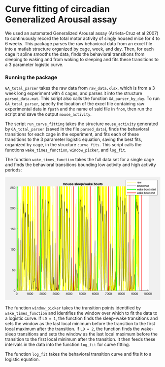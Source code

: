 # Curve fitting of circadian Generalized Arousal assay
We used an automated Generalized Arousal assay (Arrieta-Cruz et al 2007) to continuously record the total motor activity of singly housed mice for 4 to 6 weeks. This package parses the raw behavioral data from an excel file into a matlab structure organized by cage, week, and day. Then, for each cage it spline smooths the data, finds the behavioral transitions from sleeping to waking and from waking to sleeping and fits these transitions to a 3 parameter logistic curve. 

### Running the package
`GA_total_parser` takes the raw data from `raw_data.xlsx`, which is from a 3 week long experiment with 4 cages, and parses it into the structure `parsed_data.mat`. This script also calls the function `GA_parser_by_day`. To run `GA_total_parser`, specify the location of the excel file containing raw experimental data in `fpath` and the name of said file in `fnom`, then run the script and save the output `mouse_activity`.

The script `run_curve_fitting` takes the structure `mouse_activity` generated by `GA_total_parser` (saved in the file `parsed_data`), finds the behavioral transitions for each cage in the experiment, and fits each of these transitions to the 3 parameter logistic equation, saving the best fits, organized by cage, in the structure `curve_fits`. This script calls the functions `wake_times_function`, `window_picker`, and `log_fit`.

The function `wake_times_function` takes the full data set for a single cage and finds the behavioral transitions bounding low activity and high activity periods:

![wake times](/readme_screenshots/wake_times.png)

The function `window_picker` takes the transition points identified by `wake_times_function` and identifies the window over which to fit the data to a logistic curve. If `LD = 1`, the function finds the sleep-wake transitions and sets the window as the last local minimum before the transition to the first local maximum after the transition. If `LD = 2`, the function finds the wake-sleep transitions and sets the window as the last local maximum before the transition to the first local minimum after the transition. It then feeds these intervals in the data into the function `log_fit` for curve fitting.

The function `log_fit` takes the behavioral transition curve and fits it to a logistic equation.

